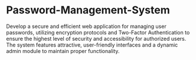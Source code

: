 # Password-Management-System
Develop a secure and efficient web application for managing user passwords, utilizing encryption protocols and Two-Factor Authentication to ensure the highest level of security and accessibility for authorized users. The system features attractive, user-friendly interfaces and a dynamic admin module to maintain proper functionality.

